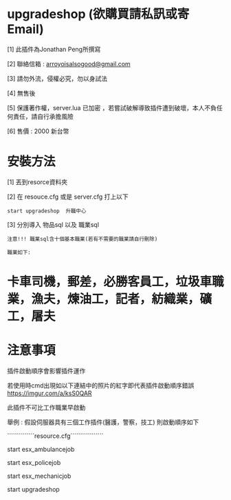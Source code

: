 # upgradeshop (欲購買請私訊或寄Email)

[1] 此插件為Jonathan Peng所撰寫

[2] 聯絡信箱 : arroyoisalsogood@gmail.com

[3] 請勿外流，侵權必究，勿以身試法

[4] 無售後

[5] 保護著作權，server.lua 已加密 ，若嘗試破解導致插件遭到破壞，本人不負任何責任，請自行承擔風險

[6] 售價 : 2000 新台幣


# 安裝方法

[1] 丟到resorce資料夾

[2] 在 resouce.cfg 或是 server.cfg 打上以下

```````````````````````````````````````````
start upgradeshop  升職中心
```````````````````````````````````````````

[3] 分別導入 物品sql 以及 職業sql

    注意!!! 職業sql含十個基本職業(若有不需要的職業請自行刪除)
    
    職業如下:
   # 卡車司機，郵差，必勝客員工，垃圾車職業，漁夫，煉油工，記者，紡織業，礦工，屠夫


# 注意事項

插件啟動順序會影響插件運作

若使用時cmd出現如以下連結中的照片的紅字即代表插件啟動順序錯誤
https://imgur.com/a/ksS0QAR

此插件不可比工作職業早啟動

舉例 :
假設伺服器具有三個工作插件(醫護，警察，技工)
則啟動順序如下

``````````````resource.cfg`````````````````

start esx_ambulancejob

start esx_policejob

start esx_mechanicjob

start upgradeshop





